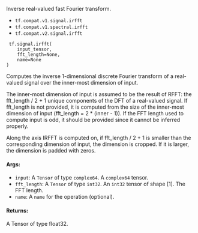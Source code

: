 
Inverse real-valued fast Fourier transform.
- `tf.compat.v1.signal.irfft`
- `tf.compat.v1.spectral.irfft`
- `tf.compat.v2.signal.irfft`

```
 tf.signal.irfft(
    input_tensor,
    fft_length=None,
    name=None
)
```

Computes the inverse 1-dimensional discrete Fourier transform of a real-valued signal over the inner-most dimension of input.

The inner-most dimension of input is assumed to be the result of RFFT: the fft_length / 2 + 1 unique components of the DFT of a real-valued signal. If fft_length is not provided, it is computed from the size of the inner-most dimension of input (fft_length = 2 * (inner - 1)). If the FFT length used to compute input is odd, it should be provided since it cannot be inferred properly.

Along the axis IRFFT is computed on, if fft_length / 2 + 1 is smaller than the corresponding dimension of input, the dimension is cropped. If it is larger, the dimension is padded with zeros.
#### Args:
- `input`: A `Tensor` of type `complex64`. A `complex64` tensor.
- `fft_length`: A `Tensor` of type `int32`. An `int32` tensor of shape [1]. The FFT length.
- `name`: A `name` for the operation (optional).
#### Returns:

A Tensor of type float32.

